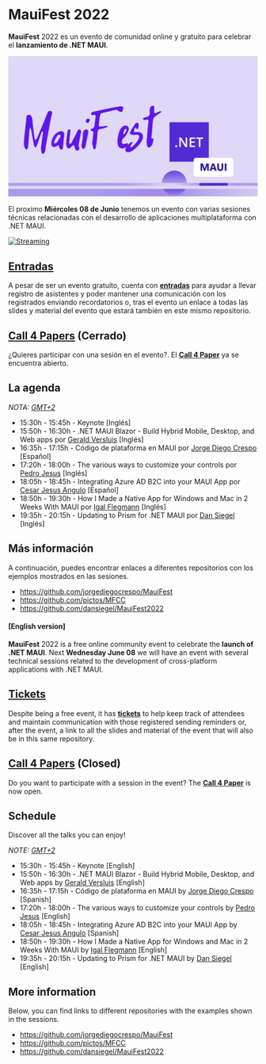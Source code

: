 # MauiFest 2022

**MauiFest** 2022 es un evento de comunidad online y gratuito para celebrar el **lanzamiento de .NET MAUI**. 

![MauiFest](images/mauifest.png)

El proximo **Miércoles 08 de Junio** tenemos un evento con varias sesiones técnicas relacionadas con el desarrollo de aplicaciones multiplataforma con .NET MAUI.

[![Streaming](https://img.youtube.com/vi/UOBOsBbmmTw/0.jpg)](https://www.youtube.com/watch?v=UOBOsBbmmTw)

## [Entradas](https://www.eventbrite.es/e/entradas-mauifest-2022-312817945897)

A pesar de ser un evento gratuito, cuenta con **[entradas](https://www.eventbrite.es/e/entradas-mauifest-2022-312817945897)** para ayudar a llevar registro de asistentes y poder mantener una comunicación con los registrados enviando recordatorios o, tras el evento un enlace a todas las slides y material del evento que estará también en este mismo repositorio.

## [Call 4 Papers](https://sessionize.com/mauifest/) (Cerrado)

¿Quieres participar con una sesión en el evento?. El **[Call 4 Paper](https://sessionize.com/mauifest/)** ya se encuentra abierto.

## La agenda

_NOTA: [GMT+2](https://time.is/GMT+2)_

* 15:30h - 15:45h - Keynote [Inglés]
* 15:50h - 16:30h - .NET MAUI Blazor - Build Hybrid Mobile, Desktop, and Web apps por [Gerald Versluis](https://twitter.com/jfversluis) [Inglés]
* 16:35h - 17:15h - Código de plataforma en MAUI por [Jorge Diego Crespo](https://twitter.com/jorgedcrespo) [Español]
* 17:20h - 18:00h - The various ways to customize your controls por [Pedro Jesus](https://twitter.com/pj_souz) [Inglés]
* 18:05h - 18:45h - Integrating Azure AD B2C into your MAUI App por [Cesar Jesus Angulo](https://twitter.com/jesulink2514) [Español]
* 18:50h - 19:30h - How I Made a Native App for Windows and Mac in 2 Weeks With MAUI por [Igal Flegmann](https://twitter.com/igal_fs) [Inglés]
* 19:35h - 20:15h - Updating to Prism for .NET MAUI por [Dan Siegel](https://twitter.com/DanJSiegel) [Inglés]

## Más información

A continuación, puedes encontrar enlaces a diferentes repositorios con los ejemplos mostrados en las sesiones.

* https://github.com/jorgediegocrespo/MauiFest
* https://github.com/pictos/MFCC
* https://github.com/dansiegel/MauiFest2022

#### [English version]

**MauiFest** 2022 is a free online community event to celebrate the **launch of .NET MAUI**. Next **Wednesday June 08** we will have an event with several technical sessions related to the development of cross-platform applications with .NET MAUI.

## [Tickets](https://www.eventbrite.es/e/entradas-mauifest-2022-312817945897)

Despite being a free event, it has **[tickets](https://www.eventbrite.es/e/entradas-mauifest-2022-312817945897)** to help keep track of attendees and maintain communication with those registered sending reminders or, after the event, a link to all the slides and material of the event that will also be in this same repository.

## [Call 4 Papers](https://sessionize.com/mauifest/) (Closed)

Do you want to participate with a session in the event? The **[Call 4 Paper](https://sessionize.com/mauifest/)** is now open.

## Schedule

Discover all the talks you can enjoy!

_NOTE: [GMT+2](https://time.is/GMT+2)_

* 15:30h - 15:45h - Keynote [English]
* 15:50h - 16:30h - .NET MAUI Blazor - Build Hybrid Mobile, Desktop, and Web apps by [Gerald Versluis](https://twitter.com/jfversluis) [English]
* 16:35h - 17:15h - Código de plataforma en MAUI by [Jorge Diego Crespo](https://twitter.com/jorgedcrespo) [Spanish]
* 17:20h - 18:00h - The various ways to customize your controls by [Pedro Jesus](https://twitter.com/pj_souz) [English]
* 18:05h - 18:45h - Integrating Azure AD B2C into your MAUI App by [Cesar Jesus Angulo](https://twitter.com/jesulink2514) [Spanish]
* 18:50h - 19:30h - How I Made a Native App for Windows and Mac in 2 Weeks With MAUI by [Igal Flegmann](https://twitter.com/igal_fs) [English]
* 19:35h - 20:15h - Updating to Prism for .NET MAUI by [Dan Siegel](https://twitter.com/DanJSiegel) [English]

## More information

Below, you can find links to different repositories with the examples shown in the sessions.

* https://github.com/jorgediegocrespo/MauiFest
* https://github.com/pictos/MFCC
* https://github.com/dansiegel/MauiFest2022